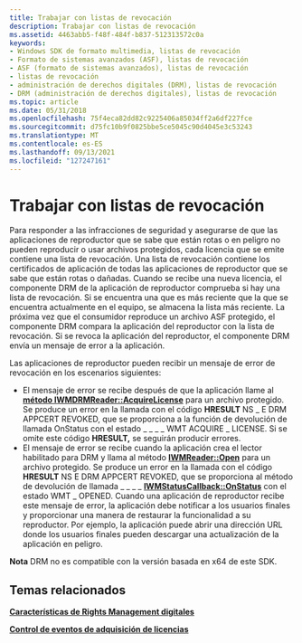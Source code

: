 ```yaml
---
title: Trabajar con listas de revocación
description: Trabajar con listas de revocación
ms.assetid: 4463abb5-f48f-484f-b837-512313572c0a
keywords:
- Windows SDK de formato multimedia, listas de revocación
- Formato de sistemas avanzados (ASF), listas de revocación
- ASF (formato de sistemas avanzados), listas de revocación
- listas de revocación
- administración de derechos digitales (DRM), listas de revocación
- DRM (administración de derechos digitales), listas de revocación
ms.topic: article
ms.date: 05/31/2018
ms.openlocfilehash: 75f4eca82dd82c9225406a85034ff2a6df227fce
ms.sourcegitcommit: d75fc10b9f0825bbe5ce5045c90d4045e3c53243
ms.translationtype: MT
ms.contentlocale: es-ES
ms.lasthandoff: 09/13/2021
ms.locfileid: "127247161"
---
```

# <a name="working-with-revocation-lists"></a>Trabajar con listas de revocación

Para responder a las infracciones de seguridad y asegurarse de que las aplicaciones de reproductor que se sabe que están rotas o en peligro no pueden reproducir o usar archivos protegidos, cada licencia que se emite contiene una lista de revocación. Una lista de revocación contiene los certificados de aplicación de todas las aplicaciones de reproductor que se sabe que están rotas o dañadas. Cuando se recibe una nueva licencia, el componente DRM de la aplicación de reproductor comprueba si hay una lista de revocación. Si se encuentra una que es más reciente que la que se encuentra actualmente en el equipo, se almacena la lista más reciente. La próxima vez que el consumidor reproduce un archivo ASF protegido, el componente DRM compara la aplicación del reproductor con la lista de revocación. Si se revoca la aplicación del reproductor, el componente DRM envía un mensaje de error a la aplicación.

Las aplicaciones de reproductor pueden recibir un mensaje de error de revocación en los escenarios siguientes:

-   El mensaje de error se recibe después de que la aplicación llame al [**método IWMDRMReader::AcquireLicense**](/previous-versions/windows/desktop/api/Wmsdkidl/nf-wmsdkidl-iwmdrmreader-acquirelicense) para un archivo protegido. Se produce un error en la llamada con el código **HRESULT** NS \_ E DRM APPCERT REVOKED, que se proporciona a la función de devolución de llamada OnStatus con el estado \_ \_ \_  \_ WMT ACQUIRE \_ LICENSE. Si se omite este código **HRESULT,** se seguirán producir errores.
-   El mensaje de error se recibe cuando la aplicación crea el lector habilitado para DRM y llama al método [**IWMReader::Open**](/previous-versions/windows/desktop/api/Wmsdkidl/nf-wmsdkidl-iwmreader-open) para un archivo protegido. Se produce un error en la llamada con el código **HRESULT** NS E DRM APPCERT REVOKED, que se proporciona al método de devolución de llamada \_ \_ \_ \_ [**IWMStatusCallback::OnStatus**](/previous-versions/windows/desktop/api/Wmsdkidl/nf-wmsdkidl-iwmstatuscallback-onstatus) con el estado WMT \_ OPENED. Cuando una aplicación de reproductor recibe este mensaje de error, la aplicación debe notificar a los usuarios finales y proporcionar una manera de restaurar la funcionalidad a su reproductor. Por ejemplo, la aplicación puede abrir una dirección URL donde los usuarios finales pueden descargar una actualización de la aplicación en peligro.

**Nota** DRM no es compatible con la versión basada en x64 de este SDK.

## <a name="related-topics"></a>Temas relacionados

<dl> <dt>

[**Características de Rights Management digitales**](digital-rights-management-features.md)
</dt> <dt>

[**Control de eventos de adquisición de licencias**](handling-license-acquisition-events.md)
</dt> </dl>

 

 





